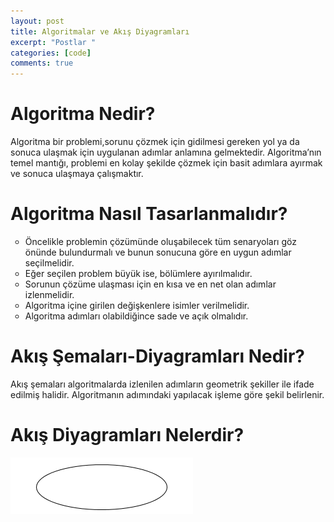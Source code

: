 ```yaml
---
layout: post
title: Algoritmalar ve Akış Diyagramları
excerpt: "Postlar "
categories: [code]
comments: true
---
```


<h1>Algoritma Nedir?</h1>
<p> Algoritma bir problemi,sorunu çözmek için gidilmesi gereken yol ya da sonuca ulaşmak için uygulanan adımlar anlamına gelmektedir. Algoritma’nın temel mantığı, problemi en kolay şekilde çözmek için  basit adımlara ayırmak ve sonuca ulaşmaya çalışmaktır.</p>

<h1>Algoritma Nasıl Tasarlanmalıdır?</h1>
<ul type="circle">
  <li>Öncelikle problemin çözümünde oluşabilecek tüm senaryoları göz önünde bulundurmalı ve bunun sonucuna göre en uygun adımlar seçilmelidir.</li>
  <li>Eğer seçilen problem büyük ise, bölümlere ayırılmalıdır.</li>
  <li>Sorunun çözüme ulaşması için en kısa ve en net olan adımlar izlenmelidir.</li>
  <li>	Algoritma içine girilen değişkenlere isimler verilmelidir.</li>
  <li> Algoritma adımları olabildiğince sade ve açık olmalıdır. </li>
  </ul>
<h1>Akış Şemaları-Diyagramları Nedir?</h1>
<p>Akış şemaları algoritmalarda izlenilen adımların geometrik şekiller ile ifade edilmiş halidir.  Algoritmanın adımındaki yapılacak işleme göre şekil belirlenir.</p>
<h1>Akış Diyagramları Nelerdir?</h1>
 <img src="/resimler/algoritma/basla.jpg" alt="basla" style="text-align:center;">
